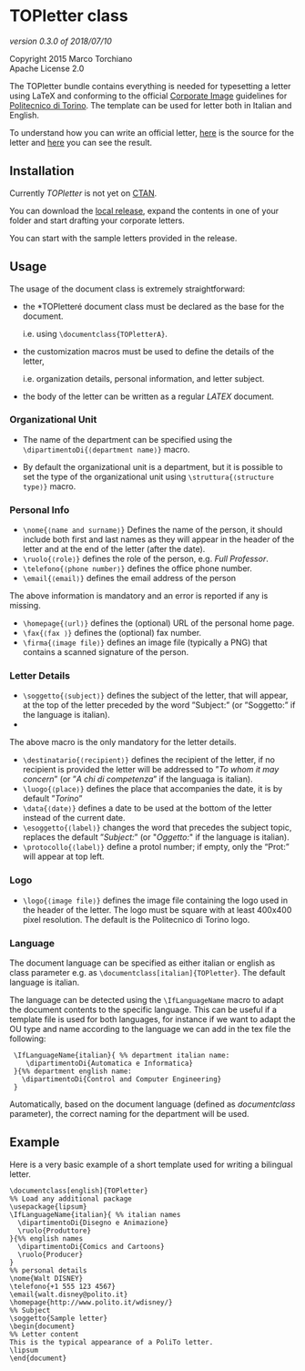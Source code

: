 TOPletter class
================
_version 0.3.0 of 2018/07/10_

Copyright 2015 Marco Torchiano  
Apache License 2.0 

The TOPletter bundle contains everything is needed for typesetting a letter using LaTeX and conforming to the official [Corporate Image](http://www.politocomunica.polito.it/corporate_image/marchio_e_identita_visiva) guidelines for [Politecnico di Torino](http://www.polito.it). The template can be used for letter both in Italian and English.

To understand how you can write an official letter, [here](https://github.com/mtorchiano/TOPLetter/blob/master/EsempioLettera.tex) is the source for the letter and [here](https://github.com/mtorchiano/TOPLetter/raw/master/EsempioLettera.pdf) you can see the result.

Installation
------------

Currently *TOPletter* is not yet on [CTAN](https://ctan.org/).

You can download the [local release](https://github.com/mtorchiano/TOPLetter/releases/tag/v0.3.0local), expand the contents in one of your folder and start drafting your corporate letters.

You can start with the sample letters provided in the release.

Usage
-----

The usage of the document class is extremely straightforward:

* the *TOPletteré document class must be declared as the base for the document.

    i.e. using `\documentclass{TOPletterA}`.

* the customization macros must be used to define the details of the letter,

    i.e. organization details, personal information, and letter subject.
* the body of the letter can be written as a regular *LATEX* document.


### Organizational Unit

* The name of the department can be specified using the `\dipartimentoDi{⟨department name⟩}` macro.

* By default the organizational unit is a department, but it is possible to set the type of the organizational unit using `\struttura{⟨structure type⟩}` macro.

### Personal Info

* `\nome{⟨name and surname⟩}` Defines the name of the person, it should include both first and last names as they will appear in the header of the letter and at the end of the letter (after the date).
* `\ruolo{⟨role⟩}` defines the role of the person, e.g. *Full Professor*. 
* `\telefono{⟨phone number⟩}` defines the office phone number.
* `\email{⟨email⟩}` defines the email address of the person

The above information is mandatory and an error is reported if any is missing.

* `\homepage{⟨url⟩}` defines the (optional) URL of the personal home page. 
* `\fax{⟨fax ⟩}` defines the (optional) fax number.
* `\firma{⟨image file⟩}` defines an image file (typically a PNG) that contains a scanned signature of the person.

### Letter Details

* `\soggetto{⟨subject⟩}` defines the subject of the letter, that will appear, at the top of the letter preceded by the word ”Subject:” (or ”Soggetto:” if the language is italian).
* 
The above macro is the only mandatory for the letter details. 

* `\destinatario{⟨recipient⟩}` defines the recipient of the letter, if no recipient is provided the letter will be addressed to ”*To whom it may concern*” (or ”*A chi di competenza*” if the languaga is italian).
* `\luogo{⟨place⟩}` defines the place that accompanies the date, it is by default ”*Torino*”
* `\data{⟨date⟩}` defines a date to be used at the bottom of the letter instead of the current date.
* `\esoggetto{⟨label⟩}` changes the word that precedes the subject topic, replaces the default ”*Subject:*” (or "*Oggetto:*" if the language is italian).
* `\protocollo{⟨label⟩}` define a protol number; if empty, only the “Prot:” will appear at top left.

### Logo

* `\logo{⟨image file⟩}` defines the image file containing the logo used in the header of the letter. The logo must be square with at least 400x400 pixel resolution. The default is the Politecnico di Torino logo.

### Language

The document language can be specified as either italian or english as class parameter e.g. as `\documentclass[italian]{TOPletter}`. The default language is italian.

The language can be detected using the `\IfLanguageName` macro to adapt the document contents to the specific language. This can be useful if a template file is used for both languages, for instance if we want to adapt the OU type and name according to the language we can add in the tex file the following:
```
 \IfLanguageName{italian}{ %% department italian name:
    \dipartimentoDi{Automatica e Informatica}
 }{%% department english name:
   \dipartimentoDi{Control and Computer Engineering}
 }
 ```
Automatically, based on the document language (defined as *documentclass* parameter), the correct naming for the department will be used.

Example
-------

Here is a very basic example of a short template used for writing a bilingual letter.

```{latex}\documentclass[english]{TOPletter}
%% Load any additional package
\usepackage{lipsum}
\IfLanguageName{italian}{ %% italian names
  \dipartimentoDi{Disegno e Animazione}
  \ruolo{Produttore}
}{%% english names
  \dipartimentoDi{Comics and Cartoons}
  \ruolo{Producer}
}
%% personal details
\nome{Walt DISNEY}
\telefono{+1 555 123 4567}
\email{walt.disney@polito.it}
\homepage{http://www.polito.it/wdisney/}
%% Subject
\soggetto{Sample letter}
\begin{document}
%% Letter content
This is the typical appearance of a PoliTo letter.
\lipsum
\end{document}
```